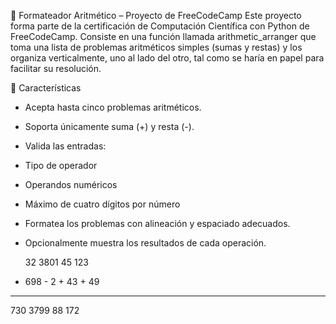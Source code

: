 🧮 Formateador Aritmético – Proyecto de FreeCodeCamp
Este proyecto forma parte de la certificación de Computación Científica con Python de FreeCodeCamp. Consiste en una función llamada arithmetic_arranger que toma una lista de problemas aritméticos simples (sumas y restas) y los organiza verticalmente, uno al lado del otro, tal como se haría en papel para facilitar su resolución.

📌 Características
- Acepta hasta cinco problemas aritméticos.
- Soporta únicamente suma (+) y resta (-).
- Valida las entradas:
- Tipo de operador
- Operandos numéricos
- Máximo de cuatro dígitos por número
- Formatea los problemas con alineación y espaciado adecuados.
- Opcionalmente muestra los resultados de cada operación.

   32      3801      45      123
+ 698    -    2    + 43    +  49
-----    ------    ----    -----
  730     3799      88      172





